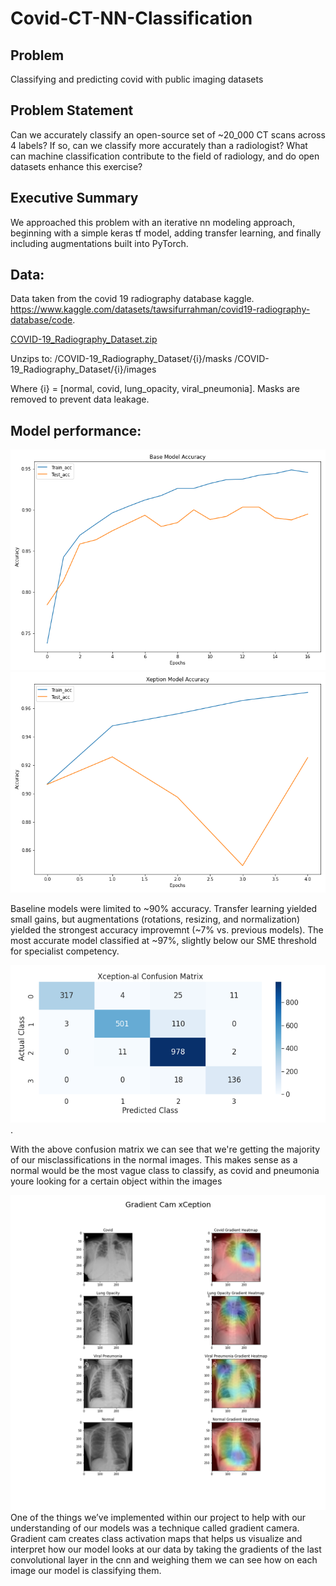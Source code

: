 # Covid-CT-NN-Classification
## Problem
Classifying and predicting covid with public imaging datasets 

## Problem Statement
Can we accurately classify an open-source set of ~20_000 CT scans across 4 labels? If so, can we classify more accurately than a radiologist? What can machine classification contribute to the field of radiology, and do open datasets enhance this exercise?

## Executive Summary
We approached this problem with an iterative nn modeling approach, beginning with a simple keras tf model, adding transfer learning, and finally including augmentations built into PyTorch. 

## Data: 
Data taken from the covid 19 radiography database kaggle. https://www.kaggle.com/datasets/tawsifurrahman/covid19-radiography-database/code.  

[COVID-19_Radiography_Dataset.zip](https://drive.google.com/drive/folders/1V6a4_YyqnwkhmgpUF8ExoiI6j7sOZcxf)

Unzips to:  /COVID-19_Radiography_Dataset/{i}/masks
            /COVID-19_Radiography_Dataset/{i}/images
            
Where {i} = [normal, covid, lung_opacity, viral_pneumonia]. Masks are removed to prevent data leakage. 

## Model performance:

![plot](./images/BasemodelAcc.png)
![plot](./images/XceptionAcc.png)

Baseline models were limited to ~90% accuracy. Transfer learning yielded small gains, but augmentations (rotations, resizing, and normalization) yielded the strongest accuracy improvemnt (~7% vs. previous models). The most accurate model classified at ~97%, slightly below our SME threshold for specialist competency. 

![plot](./images/ConfusionMatrix.png). 

With the above confusion matrix we can see that we're getting the majority of our misclassifications in the normal images. This makes sense as a normal would be the most vague class to classify, as covid and pneumonia youre looking for a certain object within the images

![plot](./images/GradCamXception.png)
One of the things we’ve implemented within our project to help with our understanding of our models was a technique called gradient camera.  Gradient cam  creates class activation maps that helps us visualize and interpret how our model looks at our data by taking the gradients of the last convolutional layer in the cnn and weighing them we can see how on each image our model is classifying them. 
